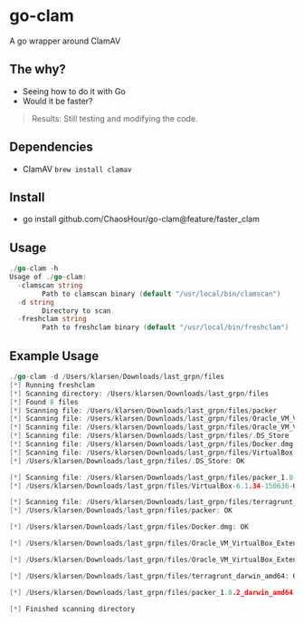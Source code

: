 # go-clam
A go wrapper around ClamAV


## The why?
- Seeing how to do it with Go
- Would it be faster?

> Results:
Still testing and modifying the code.


## Dependencies
- ClamAV `brew install clamav`


## Install
- go install github.com/ChaosHour/go-clam@feature/faster_clam

## Usage

```go
./go-clam -h
Usage of ./go-clam:
  -clamscan string
    	Path to clamscan binary (default "/usr/local/bin/clamscan")
  -d string
    	Directory to scan
  -freshclam string
    	Path to freshclam binary (default "/usr/local/bin/freshclam")
```

## Example Usage
```Go
./go-clam -d /Users/klarsen/Downloads/last_grpn/files
[*] Running freshclam
[*] Scanning directory: /Users/klarsen/Downloads/last_grpn/files
[*] Found 8 files
[*] Scanning file: /Users/klarsen/Downloads/last_grpn/files/packer
[*] Scanning file: /Users/klarsen/Downloads/last_grpn/files/Oracle_VM_VirtualBox_Extension_Pack-6.1.34 (1).vbox-extpack
[*] Scanning file: /Users/klarsen/Downloads/last_grpn/files/Oracle_VM_VirtualBox_Extension_Pack-6.1.34.vbox-extpack
[*] Scanning file: /Users/klarsen/Downloads/last_grpn/files/.DS_Store
[*] Scanning file: /Users/klarsen/Downloads/last_grpn/files/Docker.dmg
[*] Scanning file: /Users/klarsen/Downloads/last_grpn/files/VirtualBox-6.1.34-150636-OSX.dmg
[*] /Users/klarsen/Downloads/last_grpn/files/.DS_Store: OK

[*] Scanning file: /Users/klarsen/Downloads/last_grpn/files/packer_1.8.2_darwin_amd64.zip
[*] /Users/klarsen/Downloads/last_grpn/files/VirtualBox-6.1.34-150636-OSX.dmg: OK

[*] Scanning file: /Users/klarsen/Downloads/last_grpn/files/terragrunt_darwin_amd64
[*] /Users/klarsen/Downloads/last_grpn/files/packer: OK

[*] /Users/klarsen/Downloads/last_grpn/files/Docker.dmg: OK

[*] /Users/klarsen/Downloads/last_grpn/files/Oracle_VM_VirtualBox_Extension_Pack-6.1.34.vbox-extpack: OK

[*] /Users/klarsen/Downloads/last_grpn/files/Oracle_VM_VirtualBox_Extension_Pack-6.1.34 (1).vbox-extpack: OK

[*] /Users/klarsen/Downloads/last_grpn/files/terragrunt_darwin_amd64: OK

[*] /Users/klarsen/Downloads/last_grpn/files/packer_1.8.2_darwin_amd64.zip: OK

[*] Finished scanning directory
```
